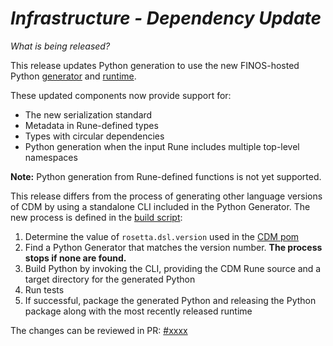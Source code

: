 # _Infrastructure - Dependency Update_

_What is being released?_

This release updates Python generation to use the new FINOS-hosted Python [generator](https://github.com/finos/rune-python-generator) and [runtime](https://github.com/finos/rune-python-runtime).

These updated components now provide support for:

- The new serialization standard
- Metadata in Rune-defined types
- Types with circular dependencies
- Python generation when the input Rune includes multiple top-level namespaces

**Note:** Python generation from Rune-defined functions is not yet supported.

This release differs from the process of generating other language versions of CDM by using a standalone CLI included in the Python Generator. The new process is defined in the [build script](./rosetta-source/src/main/resources/build-resources/python/build-cdm-python.sh):

1. Determine the value of `rosetta.dsl.version` used in the [CDM pom](./pom.xml)
2. Find a Python Generator that matches the version number.  **The process stops if none are found.**
3. Build Python by invoking the CLI, providing the CDM Rune source and a target directory for the generated Python
4. Run tests
5. If successful, package the generated Python and releasing the Python package along with the most recently released runtime

The changes can be reviewed in PR: [#xxxx](https://github.com/finos/common-domain-model/pull/xxxx)
